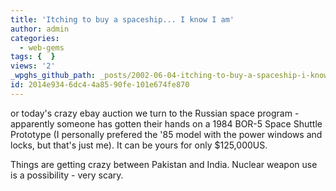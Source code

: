 ```yaml
---
title: 'Itching to buy a spaceship... I know I am'
author: admin
categories:
  - web-gems
tags: {  }
views: '2'
_wpghs_github_path: _posts/2002-06-04-itching-to-buy-a-spaceship-i-know-i-am.md
id: 2014e934-6dc4-4a85-90fe-101e674fe870
---
```

<p>or today's crazy ebay auction we turn to the Russian space program - apparently someone has gotten their hands on a 1984 BOR-5 Space Shuttle Prototype (I personally prefered the '85 model with the power windows and locks, but that's just me). It can be yours for only $125,000US.</p>
<p>Things are getting crazy between Pakistan and India. Nuclear weapon use is a possibility - very scary.</p>
